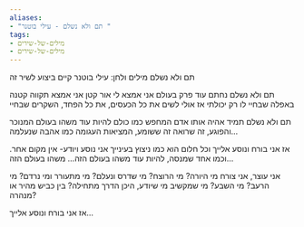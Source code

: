 ```yaml
---
aliases:
- "תם ולא נשלם - עילי בוטנר "
tags:
- מילים-של-שירים
- מילים-של-שירים
---
```


תם ולא נשלם
מילים ולחן: עילי בוטנר
קיים ביצוע לשיר זה

תם ולא נשלם
נחתם עוד פרק בעולם
אני אמצא לי אור קטן
אני אמצא תקווה קטנה באפלה שבחיי
לו רק יכולתי
אז אולי לשים את כל הכעסים,
את כל הפחד, השקרים שבחיי

תם ולא נשלם
תמיד אהיה אותו אדם
המחפש כמו כולם
להיות עוד משהו בעולם
המנוכר והפוגע,
זה שרואה זה ששומע,
המציאות העגומה כמו אהבה שנעלמה...

אז אני בורח ונוסע אלייך
וכל חלום הוא כמו ניצוץ בעינייך
אני נוסע ויודע-
אין מקום אחר.
וכמו אחד שמנסה,
להיות עוד משהו בעולם הזה...
משהו בעולם הזה...


אני עוצר, אני צורח
מי היורה? מי הרוצח?
מי שדרס ונעלם?
מי מתעורר ומי נרדם?
מי הרעב? מי השבע?
מי שמקשיב מי שיודע,
היכן הדרך מתחילה?
בין כביש מהיר או מנהרה?

אז אני בורח ונוסע אלייך...

